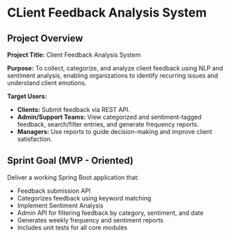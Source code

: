 # CLient Feedback Analysis System
## Project Overview
**Project Title:** Client Feedback Analysis System <br>

**Purpose:** To collect, categorize, and analyze client feedback using NLP and sentiment analysis, enabling organizations to identify recurring issues and understand client emotions. <br> 

**Target Users:** <br>
- **Clients:** Submit feedback via REST API. <br>
- **Admin/Support Teams:** View categorized and sentiment-tagged feedback, search/filter entries, and generate frequency reports. <br>
- **Managers:** Use reports to guide decision-making and improve client satisfaction. <br>

## Sprint Goal (MVP - Oriented) <br>
Deliver a working Spring Boot application that:
- Feedback submission API
- Categorizes feedback using keyword matching
- Implement Sentiment Analysis
- Admin API for filtering feedback by category, sentiment, and date
- Generates weekly frequency and sentiment reports
- Includes unit tests for all core modules
